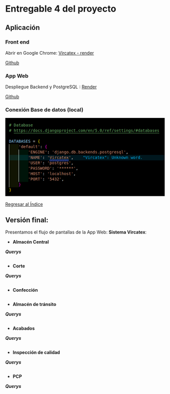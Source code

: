 # Entregable 4 del proyecto
## Aplicación

### Front end
Abrir en Google Chrome: [Vircatex - render](https://sistema-web-v-f.onrender.com/#/acabados/lotes) 

[Github]() 


### App Web
Despliegue Backend y PostgreSQL : [Render](https://render.com/)

[Github]() 

### Conexión Base de datos (local)
![db](../../Entregable%203/db.png)

[Regresar al Índice](./indice.md)

## Versión final:
Presentamos el flujo de pantallas de la App Web: **Sistema Vircatex**:
* **Almacén Central**


***Querys***
```sql

```
  
* **Corte**


***Querys***
```sql

```
  
* **Confección**
```sql

```
  
* **Almacén de tránsito**

***Querys***
```sql

```
  
* **Acabados**


***Querys***
```sql

```
  
* **Inspección de calidad**


***Querys***
```sql

```

* **PCP**


***Querys***
```sql

```
